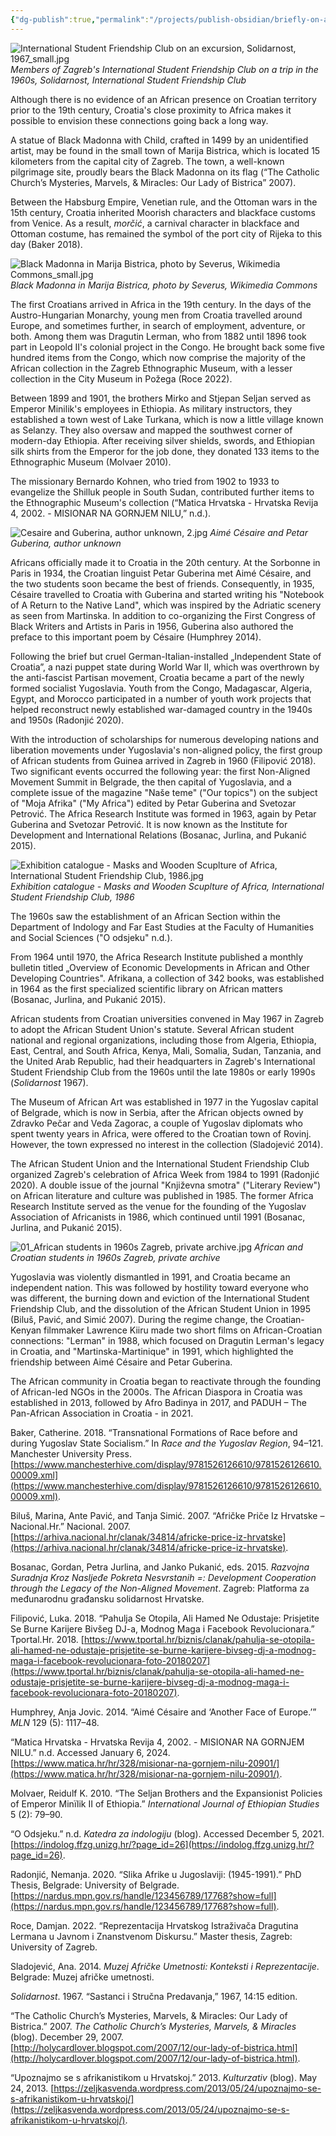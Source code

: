 ```yaml
---
{"dg-publish":true,"permalink":"/projects/publish-obsidian/briefly-on-africa-in-croatia/"}
---
```



![International Student Friendship Club on an excursion, Solidarnost, 1967_small.jpg](/img/user/Projects/publish%20obsidian/Briefly%20on%20Africa/Attachments/International%20Student%20Friendship%20Club%20on%20an%20excursion,%20Solidarnost,%201967_small.jpg)
*Members of Zagreb's International Student Friendship Club on a trip in the 1960s, Solidarnost, International Student Friendship Club*


Although there is no evidence of an African presence on Croatian territory prior to the 19th century, Croatia's close proximity to Africa makes it possible to envision these connections going back a long way.

A statue of Black Madonna with Child, crafted in 1499 by an unidentified artist, may be found in the small town of Marija Bistrica, which is located 15 kilometers from the capital city of Zagreb. The town, a well-known pilgrimage site, proudly bears the Black Madonna on its flag (“The Catholic Church’s Mysteries, Marvels, & Miracles: Our Lady of Bistrica” 2007).

Between the Habsburg Empire, Venetian rule, and the Ottoman wars in the 15th century, Croatia inherited Moorish characters and blackface customs from Venice. As a result, _morčić_, a carnival character in blackface and Ottoman costume, has remained the symbol of the port city of Rijeka to this day (Baker 2018).


![Black Madonna in Marija Bistrica, photo by Severus, Wikimedia Commons_small.jpg](/img/user/Projects/publish%20obsidian/Briefly%20on%20Africa/Attachments/Black%20Madonna%20in%20Marija%20Bistrica,%20photo%20by%20Severus,%20Wikimedia%20Commons_small.jpg)
*Black Madonna in Marija Bistrica, photo by Severus, Wikimedia Commons*


The first Croatians arrived in Africa in the 19th century. In the days of the Austro-Hungarian Monarchy, young men from Croatia travelled around Europe, and sometimes further, in search of employment, adventure, or both. Among them was Dragutin Lerman, who from 1882 until 1896 took part in Leopold II's colonial project in the Congo. He brought back some five hundred items from the Congo, which now comprise the majority of the African collection in the Zagreb Ethnographic Museum, with a lesser collection in the City Museum in Požega (Roce 2022).

Between 1899 and 1901, the brothers Mirko and Stjepan Seljan served as Emperor Minilik's employees in Ethiopia. As military instructors, they established a town west of Lake Turkana, which is now a little village known as Selanzy. They also oversaw and mapped the southwest corner of modern-day Ethiopia. After receiving silver shields, swords, and Ethiopian silk shirts from the Emperor for the job done, they donated 133 items to the Ethnographic Museum (Molvaer 2010).

The missionary Bernardo Kohnen, who tried from 1902 to 1933 to evangelize the Shilluk people in South Sudan, contributed further items to the Ethnographic Museum's collection (“Matica Hrvatska - Hrvatska Revija 4, 2002. - MISIONAR NA GORNJEM NILU,” n.d.).

  

![Cesaire and Guberina, author unknown, 2.jpg](/img/user/Projects/publish%20obsidian/Briefly%20on%20Africa/Attachments/Cesaire%20and%20Guberina,%20author%20unknown,%202.jpg)
*Aimé Césaire and Petar Guberina, author unknown*


Africans officially made it to Croatia in the 20th century. At the Sorbonne in Paris in 1934, the Croatian linguist Petar Guberina met Aimé Césaire, and the two students soon became the best of friends. Consequently, in 1935, Césaire travelled to Croatia with Guberina and started writing his "Notebook of A Return to the Native Land", which was inspired by the Adriatic scenery as seen from Martinska. In addition to co-organizing the First Congress of Black Writers and Artists in Paris in 1956, Guberina also authored the preface to this important poem by Césaire (Humphrey 2014).

  

Following the brief but cruel German-Italian-installed „Independent State of Croatia”, a nazi puppet state during World War II, which was overthrown by the anti-fascist Partisan movement, Croatia became a part of the newly formed socialist Yugoslavia. Youth from the Congo, Madagascar, Algeria, Egypt, and Morocco participated in a number of youth work projects that helped reconstruct newly established war-damaged country in the 1940s and 1950s (Radonjić 2020).

  

With the introduction of scholarships for numerous developing nations and liberation movements under Yugoslavia's non-aligned policy, the first group of African students from Guinea arrived in Zagreb in 1960 (Filipović 2018). Two significant events occurred the following year: the first Non-Aligned Movement Summit in Belgrade, the then capital of Yugoslavia, and a complete issue of the magazine "Naše teme" ("Our topics") on the subject of "Moja Afrika" ("My Africa") edited by Petar Guberina and Svetozar Petrović. The Africa Research Institute was formed in 1963, again by Petar Guberina and Svetozar Petrović. It is now known as the Institute for Development and International Relations (Bosanac, Jurlina, and Pukanić 2015).


![Exhibition catalogue - Masks and Wooden Scuplture of Africa, International Student Friendship Club, 1986.jpg](/img/user/Projects/publish%20obsidian/Briefly%20on%20Africa/Attachments/Exhibition%20catalogue%20-%20Masks%20and%20Wooden%20Scuplture%20of%20Africa,%20International%20Student%20Friendship%20Club,%201986.jpg)
*Exhibition catalogue - Masks and Wooden Scuplture of Africa, International Student Friendship Club, 1986*


The 1960s saw the establishment of an African Section within the Department of Indology and Far East Studies at the Faculty of Humanities and Social Sciences ("O odsjeku" n.d.).

From 1964 until 1970, the Africa Research Institute published a monthly bulletin titled „Overview of Economic Developments in African and Other Developing Countries". Afrikana, a collection of 342 books, was established in 1964 as the first specialized scientific library on African matters (Bosanac, Jurlina, and Pukanić 2015).

  
African students from Croatian universities convened in May 1967 in Zagreb to adopt the African Student Union's statute. Several African student national and regional organizations, including those from Algeria, Ethiopia, East, Central, and South Africa, Kenya, Mali, Somalia, Sudan, Tanzania, and the United Arab Republic, had their headquarters in Zagreb's International Student Friendship Club from the 1960s until the late 1980s or early 1990s (_Solidarnost_ 1967).

  
The Museum of African Art was established in 1977 in the Yugoslav capital of Belgrade, which is now in Serbia, after the African objects owned by Zdravko Pečar and Veda Zagorac, a couple of Yugoslav diplomats who spent twenty years in Africa, were offered to the Croatian town of Rovinj. However, the town expressed no interest in the collection (Sladojević 2014).

  
The African Student Union and the International Student Friendship Club organized Zagreb's celebration of Africa Week from 1984 to 1991 (Radonjić 2020). A double issue of the journal "Književna smotra" ("Literary Review") on African literature and culture was published in 1985. The former Africa Research Institute served as the venue for the founding of the Yugoslav Association of Africanists in 1986, which continued until 1991 (Bosanac, Jurlina, and Pukanić 2015).

  
![01_African students in 1960s Zagreb, private archive.jpg](/img/user/Projects/publish%20obsidian/Briefly%20on%20Africa/Attachments/01_African%20students%20in%201960s%20Zagreb,%20private%20archive.jpg)
*African and Croatian students in 1960s Zagreb, private archive*


Yugoslavia was violently dismantled in 1991, and Croatia became an independent nation. This was followed by hostility toward everyone who was different, the burning down and eviction of the International Student Friendship Club, and the dissolution of the African Student Union in 1995 (Biluš, Pavić, and Simić 2007). During the regime change, the Croatian-Kenyan filmmaker Lawrence Kiiru made two short films on African-Croatian connections: "Lerman" in 1988, which focused on Dragutin Lerman's legacy in Croatia, and "Martinska-Martinique" in 1991, which highlighted the friendship between Aimé Césaire and Petar Guberina.


The African community in Croatia began to reactivate through the founding of African-led NGOs in the 2000s. The African Diaspora in Croatia was established in 2013, followed by Afro Badinya in 2017, and PADUH – The Pan-African Association in Croatia - in 2021.








Baker, Catherine. 2018. “Transnational Formations of Race before and during Yugoslav State Socialism.” In _Race and the Yugoslav Region_, 94–121. Manchester University Press. [https://www.manchesterhive.com/display/9781526126610/9781526126610.00009.xml](https://www.manchesterhive.com/display/9781526126610/9781526126610.00009.xml).

Biluš, Marina, Ante Pavić, and Tanja Simić. 2007. “Afričke Priče Iz Hrvatske – Nacional.Hr.” Nacional. 2007. [https://arhiva.nacional.hr/clanak/34814/africke-price-iz-hrvatske](https://arhiva.nacional.hr/clanak/34814/africke-price-iz-hrvatske).

Bosanac, Gordan, Petra Jurlina, and Janko Pukanić, eds. 2015. _Razvojna Suradnja Kroz Nasljeđe Pokreta Nesvrstanih =: Development Cooperation through the Legacy of the Non-Aligned Movement_. Zagreb: Platforma za međunarodnu građansku solidarnost Hrvatske.

Filipović, Luka. 2018. “Pahulja Se Otopila, Ali Hamed Ne Odustaje: Prisjetite Se Burne Karijere Bivšeg DJ-a, Modnog Maga i Facebook Revolucionara.” Tportal.Hr. 2018. [https://www.tportal.hr/biznis/clanak/pahulja-se-otopila-ali-hamed-ne-odustaje-prisjetite-se-burne-karijere-bivseg-dj-a-modnog-maga-i-facebook-revolucionara-foto-20180207](https://www.tportal.hr/biznis/clanak/pahulja-se-otopila-ali-hamed-ne-odustaje-prisjetite-se-burne-karijere-bivseg-dj-a-modnog-maga-i-facebook-revolucionara-foto-20180207).

Humphrey, Anja Jovic. 2014. “Aimé Césaire and ‘Another Face of Europe.’” _MLN_ 129 (5): 1117–48.

“Matica Hrvatska - Hrvatska Revija 4, 2002. - MISIONAR NA GORNJEM NILU.” n.d. Accessed January 6, 2024. [https://www.matica.hr/hr/328/misionar-na-gornjem-nilu-20901/](https://www.matica.hr/hr/328/misionar-na-gornjem-nilu-20901/).

Molvaer, Reidulf K. 2010. “The Seljan Brothers and the Expansionist Policies of Emperor Minïlik II of Ethiopia.” _International Journal of Ethiopian Studies_ 5 (2): 79–90.

“O Odsjeku.” n.d. _Katedra za indologiju_ (blog). Accessed December 5, 2021. [https://indolog.ffzg.unizg.hr/?page_id=26](https://indolog.ffzg.unizg.hr/?page_id=26).

Radonjić, Nemanja. 2020. “Slika Afrike u Jugoslaviji: (1945-1991).” PhD Thesis, Belgrade: University of Belgrade. [https://nardus.mpn.gov.rs/handle/123456789/17768?show=full](https://nardus.mpn.gov.rs/handle/123456789/17768?show=full).

Roce, Damjan. 2022. “Reprezentacija Hrvatskog Istraživača Dragutina Lermana u Javnom i Znanstvenom Diskursu.” Master thesis, Zagreb: University of Zagreb.

Sladojević, Ana. 2014. _Muzej Afričke Umetnosti: Konteksti i Reprezentacije_. Belgrade: Muzej afričke umetnosti.

_Solidarnost_. 1967. “Sastanci i Stručna Predavanja,” 1967, 14:15 edition.

“The Catholic Church’s Mysteries, Marvels, & Miracles: Our Lady of Bistrica.” 2007. _The Catholic Church’s Mysteries, Marvels, & Miracles_ (blog). December 29, 2007. [http://holycardlover.blogspot.com/2007/12/our-lady-of-bistrica.html](http://holycardlover.blogspot.com/2007/12/our-lady-of-bistrica.html).

“Upoznajmo se s afrikanistikom u Hrvatskoj.” 2013. _Kulturzativ_ (blog). May 24, 2013. [https://zeljkasvenda.wordpress.com/2013/05/24/upoznajmo-se-s-afrikanistikom-u-hrvatskoj/](https://zeljkasvenda.wordpress.com/2013/05/24/upoznajmo-se-s-afrikanistikom-u-hrvatskoj/).
